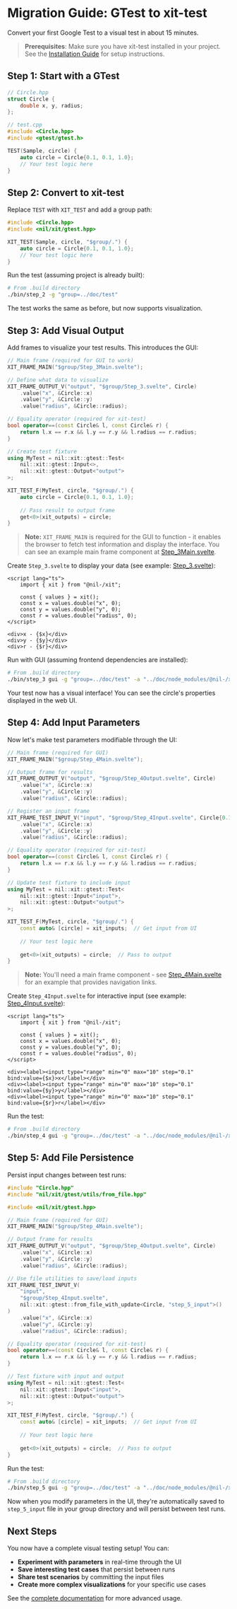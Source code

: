 # Migration Guide: GTest to xit-test

Convert your first Google Test to a visual test in about 15 minutes.

> **Prerequisites**: Make sure you have xit-test installed in your project. See the [Installation Guide](./10-installation.md) for setup instructions.

## Step 1: Start with a GTest

```cpp
// Circle.hpp
struct Circle {
    double x, y, radius;
};

// test.cpp
#include <Circle.hpp>
#include <gtest/gtest.h>

TEST(Sample, circle) {
    auto circle = Circle{0.1, 0.1, 1.0};
    // Your test logic here
}
```

## Step 2: Convert to xit-test

Replace `TEST` with `XIT_TEST` and add a group path:

```cpp
#include <Circle.hpp>
#include <nil/xit/gtest.hpp>

XIT_TEST(Sample, circle, "$group/.") {
    auto circle = Circle{0.1, 0.1, 1.0};
    // Your test logic here
}
```

Run the test (assuming project is already built):
```bash
# From .build directory
./bin/step_2 -g "group=../doc/test"
```

The test works the same as before, but now supports visualization.

## Step 3: Add Visual Output

Add frames to visualize your test results. This introduces the GUI:

```cpp
// Main frame (required for GUI to work)
XIT_FRAME_MAIN("$group/Step_3Main.svelte");

// Define what data to visualize
XIT_FRAME_OUTPUT_V("output", "$group/Step_3.svelte", Circle)
    .value("x", &Circle::x)
    .value("y", &Circle::y)
    .value("radius", &Circle::radius);

// Equality operator (required for xit-test)
bool operator==(const Circle& l, const Circle& r) {
    return l.x == r.x && l.y == r.y && l.radius == r.radius;
}

// Create test fixture
using MyTest = nil::xit::gtest::Test<
    nil::xit::gtest::Input<>,
    nil::xit::gtest::Output<"output">
>;

XIT_TEST_F(MyTest, circle, "$group/.") {
    auto circle = Circle{0.1, 0.1, 1.0};
    
    // Pass result to output frame
    get<0>(xit_outputs) = circle;
}
```

> **Note:** `XIT_FRAME_MAIN` is required for the GUI to function - it enables the browser to fetch test information and display the interface. You can see an example main frame component at [Step_3Main.svelte](./test/Step_3Main.svelte).

Create `Step_3.svelte` to display your data (see example: [Step_3.svelte](./test/Step_3.svelte)):

```svelte
<script lang="ts">
    import { xit } from "@nil-/xit";
    
    const { values } = xit();
    const x = values.double("x", 0);
    const y = values.double("y", 0);
    const r = values.double("radius", 0);
</script>

<div>x - {$x}</div>
<div>y - {$y}</div>
<div>r - {$r}</div>
```

Run with GUI (assuming frontend dependencies are installed):

```bash
# From .build directory
./bin/step_3 gui -g "group=../doc/test" -a "../doc/node_modules/@nil-/xit/assets"
```

Your test now has a visual interface! You can see the circle's properties displayed in the web UI.

## Step 4: Add Input Parameters

Now let's make test parameters modifiable through the UI:

```cpp
// Main frame (required for GUI)
XIT_FRAME_MAIN("$group/Step_4Main.svelte");

// Output frame for results
XIT_FRAME_OUTPUT_V("output", "$group/Step_4Output.svelte", Circle)
    .value("x", &Circle::x)
    .value("y", &Circle::y)
    .value("radius", &Circle::radius);

// Register an input frame
XIT_FRAME_TEST_INPUT_V("input", "$group/Step_4Input.svelte", Circle{0.1, 0.1, 0.1})
    .value("x", &Circle::x)
    .value("y", &Circle::y)
    .value("radius", &Circle::radius);

// Equality operator (required for xit-test)
bool operator==(const Circle& l, const Circle& r) {
    return l.x == r.x && l.y == r.y && l.radius == r.radius;
}

// Update test fixture to include input
using MyTest = nil::xit::gtest::Test<
    nil::xit::gtest::Input<"input">,
    nil::xit::gtest::Output<"output">
>;

XIT_TEST_F(MyTest, circle, "$group/.") {
    const auto& [circle] = xit_inputs;  // Get input from UI
    
    // Your test logic here
    
    get<0>(xit_outputs) = circle;  // Pass to output
}
```

> **Note:** You'll need a main frame component - see [Step_4Main.svelte](./test/Step_4Main.svelte) for an example that provides navigation links.

Create `Step_4Input.svelte` for interactive input (see example: [Step_4Input.svelte](./test/Step_4Input.svelte)):

```svelte
<script lang="ts">
    import { xit } from "@nil-/xit";
    
    const { values } = xit();
    const x = values.double("x", 0);
    const y = values.double("y", 0);
    const r = values.double("radius", 0);
</script>

<div><label><input type="range" min="0" max="10" step="0.1" bind:value={$x}>x</label></div>
<div><label><input type="range" min="0" max="10" step="0.1" bind:value={$y}>y</label></div>
<div><label><input type="range" min="0" max="10" step="0.1" bind:value={$r}>r</label></div>
```

Run the test:

```bash
# From .build directory
./bin/step_4 gui -g "group=../doc/test" -a "../doc/node_modules/@nil-/xit/assets"
```

## Step 5: Add File Persistence

Persist input changes between test runs:

```cpp
#include "Circle.hpp"
#include "nil/xit/gtest/utils/from_file.hpp"

#include <nil/xit/gtest.hpp>

// Main frame (required for GUI)
XIT_FRAME_MAIN("$group/Step_4Main.svelte");

// Output frame for results
XIT_FRAME_OUTPUT_V("output", "$group/Step_4Output.svelte", Circle)
    .value("x", &Circle::x)
    .value("y", &Circle::y)
    .value("radius", &Circle::radius);

// Use file utilities to save/load inputs
XIT_FRAME_TEST_INPUT_V(
    "input", 
    "$group/Step_4Input.svelte",
    nil::xit::gtest::from_file_with_update<Circle, "step_5_input">()
)
    .value("x", &Circle::x)
    .value("y", &Circle::y)
    .value("radius", &Circle::radius);

// Equality operator (required for xit-test)
bool operator==(const Circle& l, const Circle& r) {
    return l.x == r.x && l.y == r.y && l.radius == r.radius;
}

// Test fixture with input and output
using MyTest = nil::xit::gtest::Test<
    nil::xit::gtest::Input<"input">,
    nil::xit::gtest::Output<"output">
>;

XIT_TEST_F(MyTest, circle, "$group/.") {
    const auto& [circle] = xit_inputs;  // Get input from UI
    
    // Your test logic here
    
    get<0>(xit_outputs) = circle;  // Pass to output
}
```

Run the test:

```bash
# From .build directory
./bin/step_5 gui -g "group=../doc/test" -a "../doc/node_modules/@nil-/xit/assets"
```

Now when you modify parameters in the UI, they're automatically saved to `step_5_input` file in your group directory and will persist between test runs.

## Next Steps

You now have a complete visual testing setup! You can:

- **Experiment with parameters** in real-time through the UI
- **Save interesting test cases** that persist between runs
- **Share test scenarios** by committing the input files
- **Create more complex visualizations** for your specific use cases

See the [complete documentation](./01-gtest.md) for more advanced usage.